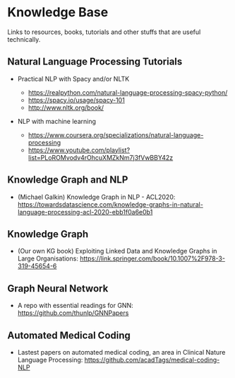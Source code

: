 # Knowledge Base
Links to resources, books, tutorials and other stuffs that are useful technically.

## Natural Language Processing Tutorials
- Practical NLP with Spacy and/or NLTK
  - https://realpython.com/natural-language-processing-spacy-python/
  - https://spacy.io/usage/spacy-101 
  - http://www.nltk.org/book/
 
- NLP with machine learning
  - https://www.coursera.org/specializations/natural-language-processing
  - https://www.youtube.com/playlist?list=PLoROMvodv4rOhcuXMZkNm7j3fVwBBY42z

## Knowledge Graph and NLP
- (Michael Galkin) Knowledge Graph in NLP - ACL2020: https://towardsdatascience.com/knowledge-graphs-in-natural-language-processing-acl-2020-ebb1f0a6e0b1

## Knowledge Graph
- (Our own KG book) Exploiting Linked Data and Knowledge Graphs in Large Organisations: https://link.springer.com/book/10.1007%2F978-3-319-45654-6

## Graph Neural Network
- A repo with essential readings for GNN: https://github.com/thunlp/GNNPapers

## Automated Medical Coding
- Lastest papers on automated medical coding, an area in Clinical Nature Language Processing: https://github.com/acadTags/medical-coding-NLP
